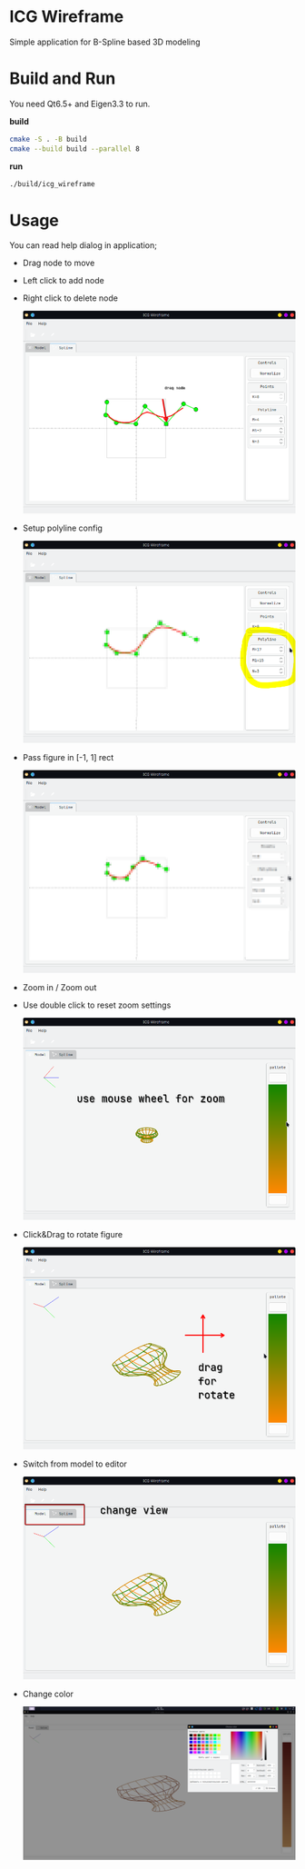 # ICG Wireframe

Simple application for B-Spline based 3D modeling

# Build and Run

You need Qt6.5+ and Eigen3.3 to run.

**build**

```bash
cmake -S . -B build
cmake --build build --parallel 8
```

**run**

```bash
./build/icg_wireframe
```

# Usage

You can read help dialog in application;

- Drag node to move
- Left click to add node
- Right click to delete node

  ![](assets/screens/1.png)

- Setup polyline config

  ![](assets/screens/2.png)

- Pass figure in \[-1, 1\] rect

  ![](assets/screens/3.png)

- Zoom in / Zoom out
- Use double click to reset zoom settings

  ![](assets/screens/4.png)

- Click&Drag to rotate figure

  ![](assets/screens/5.png)

- Switch from model to editor

  ![](assets/screens/6.png)

- Change color

  ![](assets/screens/7.png)
